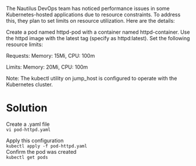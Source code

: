 The Nautilus DevOps team has noticed performance issues in some Kubernetes-hosted applications due to resource constraints. To address this, they plan to set limits on resource utilization. Here are the details:


Create a pod named httpd-pod with a container named httpd-container. Use the httpd image with the latest tag (specify as httpd:latest). Set the following resource limits:

Requests: Memory: 15Mi, CPU: 100m

Limits: Memory: 20Mi, CPU: 100m

Note: The kubectl utility on jump_host is configured to operate with the Kubernetes cluster.


# Solution
Create a .yaml file  
`vi pod-httpd.yaml`   

Apply this configuration  
`kubectl apply -f pod-httpd.yaml`    
Confirm the pod was created  
`kubectl get pods`  
